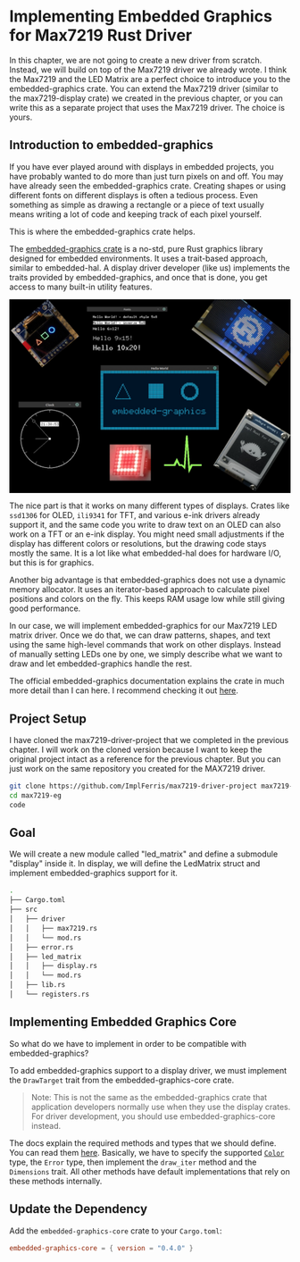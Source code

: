 # Implementing Embedded Graphics for Max7219 Rust Driver

In this chapter, we are not going to create a new driver from scratch. Instead, we will build on top of the Max7219 driver we already wrote. I think the Max7219 and the LED Matrix are a perfect choice to introduce you to the embedded-graphics crate. You can extend the Max7219 driver (similar to the max7219-display crate) we created in the previous chapter, or you can write this as a separate project that uses the Max7219 driver. The choice is yours.

## Introduction to embedded-graphics

If you have ever played around with displays in embedded projects, you have probably wanted to do more than just turn pixels on and off. You may have already seen the embedded-graphics crate. Creating shapes or using different fonts on different displays is often a tedious process. Even something as simple as drawing a rectangle or a piece of text usually means writing a lot of code and keeping track of each pixel yourself.

This is where the embedded-graphics crate helps.

The [embedded-graphics crate](https://docs.rs/embedded-graphics/latest/embedded_graphics/) is a no-std, pure Rust graphics library designed for embedded environments. It uses a trait-based approach, similar to embedded-hal. A display driver developer (like us) implements the traits provided by embedded-graphics, and once that is done, you get access to many built-in utility features.

<img style="display: block; margin: auto;" alt="Embeded Graphics Examples" src="./images/embedded-graphics.jpg"/>

The nice part is that it works on many different types of displays. Crates like `ssd1306` for OLED, `ili9341` for TFT, and various e-ink drivers already support it, and the same code you write to draw text on an OLED can also work on a TFT or an e-ink display. You might need small adjustments if the display has different colors or resolutions, but the drawing code stays mostly the same. It is a lot like what embedded-hal does for hardware I/O, but this is for graphics.

Another big advantage is that embedded-graphics does not use a dynamic memory allocator. It uses an iterator-based approach to calculate pixel positions and colors on the fly. This keeps RAM usage low while still giving good performance.

In our case, we will implement embedded-graphics for our Max7219 LED matrix driver. Once we do that, we can draw patterns, shapes, and text using the same high-level commands that work on other displays. Instead of manually setting LEDs one by one, we simply describe what we want to draw and let embedded-graphics handle the rest.

The official embedded-graphics documentation explains the crate in much more detail than I can here. I recommend checking it out [here](https://docs.rs/embedded-graphics/latest/embedded_graphics/).


## Project Setup

I have cloned the max7219-driver-project that we completed in the previous chapter. I will work on the cloned version because I want to keep the original project intact as a reference for the previous chapter.  But you can just work on the same repository you created for the MAX7219 driver.

```sh
git clone https://github.com/ImplFerris/max7219-driver-project max7219-eg
cd max7219-eg
code
```

## Goal

We will create a new module called "led_matrix" and define a submodule "display" inside it. In display, we will define the LedMatrix struct and implement embedded-graphics support for it.

```sh
.
├── Cargo.toml
├── src
│   ├── driver
│   │   ├── max7219.rs
│   │   └── mod.rs
│   ├── error.rs
│   ├── led_matrix
│   │   ├── display.rs
│   │   └── mod.rs
│   ├── lib.rs
│   └── registers.rs
```


## Implementing Embedded Graphics Core

So what do we have to implement in order to be compatible with embedded-graphics?

To add embedded-graphics support to a display driver, we must implement the `DrawTarget` trait from the embedded-graphics-core crate.

> Note: This is not the same as the embedded-graphics crate that application developers normally use when they use the display crates. For driver development, you should use embedded-graphics-core instead.

The docs explain the required methods and types that we should define. You can read them [here](https://docs.rs/embedded-graphics-core/latest/embedded_graphics_core/draw_target/trait.DrawTarget.html). Basically, we have to specify the supported [`Color`](https://docs.rs/embedded-graphics-core/latest/embedded_graphics_core/pixelcolor/trait.PixelColor.html) type, the `Error` type, then implement the `draw_iter` method and the `Dimensions` trait.  All other methods have default implementations that rely on these methods internally.

## Update the Dependency

Add the `embedded-graphics-core` crate to your `Cargo.toml`:

```toml
embedded-graphics-core = { version = "0.4.0" }
```
